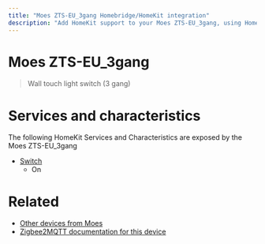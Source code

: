 ```yaml
---
title: "Moes ZTS-EU_3gang Homebridge/HomeKit integration"
description: "Add HomeKit support to your Moes ZTS-EU_3gang, using Homebridge, Zigbee2MQTT and homebridge-z2m."
---
```

<!---
This file has been GENERATED using src/docgen/docgen.ts
DO NOT EDIT THIS FILE MANUALLY!
-->
# Moes ZTS-EU_3gang
> Wall touch light switch (3 gang)


# Services and characteristics
The following HomeKit Services and Characteristics are exposed by
the Moes ZTS-EU_3gang

* [Switch](../../switch.md)
  * On


# Related
* [Other devices from Moes](../index.md#moes)
* [Zigbee2MQTT documentation for this device](https://www.zigbee2mqtt.io/devices/ZTS-EU_3gang.html)